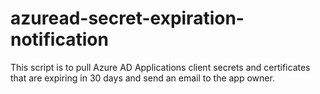 # azuread-secret-expiration-notification
This script is to pull Azure AD Applications client secrets and certificates that are expiring in 30 days and send an email to the app owner.
